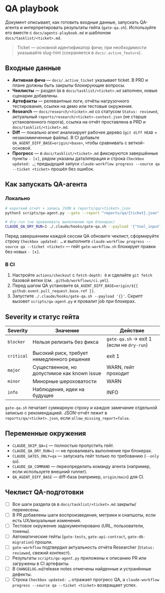 # QA playbook

Документ описывает, как готовить входные данные, запускать QA-агента и
интерпретировать результаты гейта (`gate-qa.sh`). Используйте его вместе с
`docs/agents-playbook.md` и шаблоном `docs/tasklist/<ticket>.md`.

> Ticket — основной идентификатор фичи; при необходимости указывайте slug-hint (сохраняется в `docs/.active_feature`).

## Входные данные

- **Активная фича** — `docs/.active_ticket` указывает ticket. В PRD и плане должны
  быть закрыты блокирующие вопросы.
- **Чеклисты** — раздел `QA` в `docs/tasklist/<ticket>.md` заполнен, новые сценарии добавлены.
- **Артефакты** — релевантные логи, отчёты нагрузочного тестирования, ссылки на
  демо или тестовые окружения.
- **Research** — `docs/research/<ticket>.md` со статусом `Status: reviewed`, актуальный
  `reports/research/<ticket>-context.json` (не старше установленного порога), ссылка
  на отчёт проставлена в PRD и `docs/tasklist/<ticket>.md`.
- **Diff** — локально агент анализирует рабочее дерево (`git diff HEAD` +
  незакоммиченные файлы). В CI добавьте `QA_AGENT_DIFF_BASE=origin/<base>`, чтобы
  сравнивать с веткой-основой.
- **Прогресс** — в `docs/tasklist/<ticket>.md` фиксируются завершённые пункты `- [x]`, рядом указаны дата/итерация и строка `Checkbox updated: …`; предыдущий запуск `claude-workflow progress --source qa --ticket <ticket>` прошёл без ошибок.

## Как запускать QA-агента

### Локально

```bash
# короткий отчёт + запись JSON в reports/qa/<ticket>.json
python3 scripts/qa-agent.py --gate --report "reports/qa/{ticket}.json"

# dry-run (не проваливать выполнение при блокерах)
CLAUDE_QA_DRY_RUN=1 ./.claude/hooks/gate-qa.sh --payload '{"tool_input":{"file_path":"src/main/App.kt"}}'
```

Перед завершением каждой сессии QA обновите чеклист, сформируйте строку `Checkbox updated: …` и выполните `claude-workflow progress --source qa --ticket <ticket>` — гейт `gate-workflow.sh` блокирует правки без новых `- [x]`.

### В CI

1. Настройте `actions/checkout` с `fetch-depth: 0` и сделайте `git fetch` базовой
   ветки (см. `.github/workflows/ci.yml`).
2. Перед шагом QA установите
   `QA_AGENT_DIFF_BASE=origin/${{ github.event.pull_request.base.ref }}`.
3. Запустите `./.claude/hooks/gate-qa.sh --payload '{}'`. Скрипт вызовет
   `scripts/qa-agent.py` и провалит job при блокерах.

## Severity и статус гейта

| Severity  | Значение                                   | Действие                                        |
|-----------|--------------------------------------------|-------------------------------------------------|
| `blocker` | Нельзя релизить без фикса                  | `gate-qa.sh` → exit 1 (если не `dry-run`)       |
| `critical`| Высокий риск, требует немедленного решения | exit 1                                          |
| `major`   | Существенное, но допустимое как known issue| WARN, гейт проходит                              |
| `minor`   | Минорные шероховатости                     | WARN                                            |
| `info`    | Наблюдения, идеи на будущее                | INFO                                            |

`gate-qa.sh` печатает суммарную строку и каждое замечание отдельной записью с
рекомендацией. JSON-отчёт лежит в `reports/qa/<ticket>.json`, если
`allow_missing_report=false`.

## Переменные окружения

- `CLAUDE_SKIP_QA=1` — полностью пропустить гейт.
- `CLAUDE_QA_DRY_RUN=1` — не проваливать выполнение при блокерах.
- `CLAUDE_GATES_ONLY=qa` — запускать гейт только по требованию (`--only qa`).
- `CLAUDE_QA_COMMAND` — переопределить команду агента (например, если используете
  внешний runner).
- `QA_AGENT_DIFF_BASE` — diff-база (например, `origin/main`) для CI.

## Чеклист QA-подготовки

- [ ] Все шаги раздела `QA` в `docs/tasklist/<ticket>.md` закрыты/перенесены.
- [ ] В PR добавлены шаги воспроизведения, метрики и снапшоты, если есть UX/визуальные изменения.
- [ ] Тестовое окружение задокументировано (URL, пользователи, токены).
- [ ] Автоматические гейты (`gate-tests`, `gate-api-contract`, `gate-db-migration`) прошли.
- [ ] `gate-workflow` подтвердил актуальность отчёта Researcher (`Status: reviewed`, свежий контекст).
- [ ] Результаты `scripts/qa-agent.py` приложены к описанию PR или загружены в CI артефакты.
- [ ] В `CHANGELOG.md`/release notes отмечены найденные и устранённые дефекты.
- [ ] Строка `Checkbox updated: …` отражает прогресс QA, а `claude-workflow progress --source qa --ticket <ticket>` возвращает успех.
